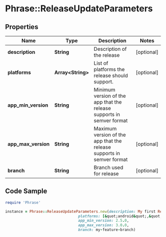 # Phrase::ReleaseUpdateParameters

## Properties

Name | Type | Description | Notes
------------ | ------------- | ------------- | -------------
**description** | **String** | Description of the release | [optional] 
**platforms** | **Array&lt;String&gt;** | List of platforms the release should support. | [optional] 
**app_min_version** | **String** | Minimum version of the app that the release supports in semver format | [optional] 
**app_max_version** | **String** | Maximum version of the app that the release supports in semver format | [optional] 
**branch** | **String** | Branch used for release | [optional] 

## Code Sample

```ruby
require 'Phrase'

instance = Phrase::ReleaseUpdateParameters.new(description: My first Release,
                                 platforms: [&quot;android&quot;,&quot;ios&quot;],
                                 app_min_version: 2.5.0,
                                 app_max_version: 3.0.0,
                                 branch: my-feature-branch)
```


